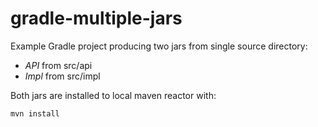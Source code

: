 # gradle-multiple-jars

Example Gradle project producing two jars from single source directory:
 - *API* from src/api
 - *Impl* from src/impl

Both jars are installed to local maven reactor with:

    mvn install
    
    
